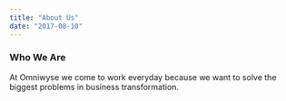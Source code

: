 ```yaml
---
title: "About Us"
date: "2017-08-10"
---
```


### Who We Are

At Omniwyse we come to work everyday because we want to solve the biggest problems in business transformation.

